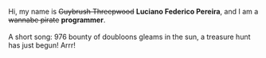 Hi, my name is ~~Guybrush Threepwood~~ **Luciano Federico Pereira**, and I am a ~~wannabe pirate~~ **programmer**.<br><br>A short song: 976 bounty of doubloons gleams in the sun, a treasure hunt has just begun! Arrr!
